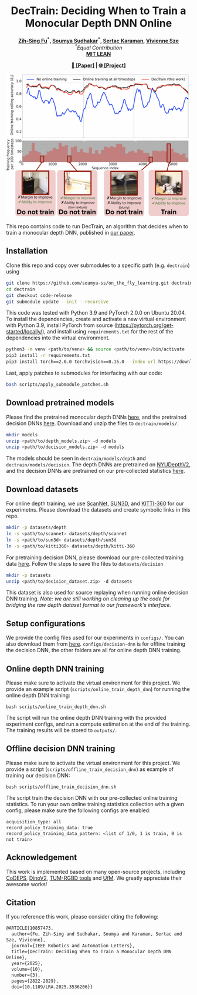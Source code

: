 <h1 align="center">DecTrain: Deciding When to Train a Monocular Depth DNN Online </h1>

<p align="center">
    <strong>
        <a href = "https://scholar.google.com/citations?user=j8Z8zWMAAAAJ&hl=en">Zih-Sing Fu</a><sup>*</sup>,
        <a href = "https://scholar.google.com/citations?user=1oZrGb4AAAAJ&hl=en">Soumya Sudhakar</a><sup>*</sup>,
        <a href = "https://karaman.mit.edu/">Sertac Karaman</a>,
        <a href = "https://eems.mit.edu/principal-investigator-vivienne-sze/">Vivienne Sze</a>
    </strong>
    <br>
    <i><sup>*</sup>Equal Contribution</i>
    <br>
    <strong>
        <a href = "https://lean.mit.edu">MIT LEAN</a>
    </strong>
</p>

<p align="center"><strong>
    <a href = "https://ieeexplore.ieee.org/document/10857473">📄 [Paper]</a> |
    <a href = "https://lean.mit.edu/papers/dectrain">🌐 [Project]</a> <!-- |
    <a href = "">🎥 [Video]</a> -->
</strong></p>

<p align="middle">
  <img src="./figures/dectrain-example.png" alt="dectrain"/>
</p>

This repo contains code to run DecTrain, an algorithm that decides when to train a monocular depth DNN, published in [our paper](https://ieeexplore.ieee.org/document/10857473).

## Installation
Clone this repo and copy over submodules to a specific path (e.g. `dectrain`) using
```bash
git clone https://github.com/soumya-ss/on_the_fly_learning.git dectrain
cd dectrain
git checkout code-release
git submodule update --init --recursive
```

This code was tested with Python 3.9 and PyTorch 2.0.0 on Ubuntu 20.04. To install the dependencies, create and activate a new virtual environment with Python 3.9, install PyTorch from source (https://pytorch.org/get-started/locally/), and install using `requirements.txt` for the rest of the dependencies into the virtual environment. 
<!---
Internal notes: reproducing on our server, we will need to run additional steps due to lack of venv library, but in typical cases user should be able to construct venv using the `python3 -m venv` method. https://stackoverflow.com/questions/21664108/install-virtualenv-using-pip-or-pip3
```bash
conda create -n <conda-env> python=3.9
conda info --envs
conda activate <conda-env>
(conda-env) pip3 install virtualenv
(conda-env) virtualenv -p python3 <path/to/venv>
(conda-env) conda deactivate
source <path/to/venv>/bin/activate
```
-->
```bash
python3 -m venv <path/to/venv> && source <path/to/venv>/bin/activate                             # create and activate virtual environment
pip3 install -r requirements.txt                                                                 # install required packages
pip3 install torch==2.0.0 torchvision==0.15.0 --index-url https://download.pytorch.org/whl/cu118 # install PyTorch 2.0.0
```
Last, apply patches to submodules for interfacing with our code:
```bash
bash scripts/apply_submodule_patches.sh
```

## Download pretrained models
Please find the pretrained monocular depth DNNs [here](https://drive.google.com/file/d/1xX1iWuWyD8JbrqCOjXCqiwitTLl-Sz9Z/view?usp=drive_link), and the pretrained decision DNNs [here](https://drive.google.com/file/d/1hJGhNJfPLnjLYYv5ZEMAbG4gZ2cOcHgU/view?usp=drive_link). Download and unzip the files to `dectrain/models/`.
```bash
mkdir models
unzip <path/to/depth_models.zip> -d models
unzip <path/to/decision_models.zip> -d models
```
The models should be seen in `dectrain/models/depth` and `dectrain/models/decision`.
The depth DNNs are pretrained on [NYUDepthV2](https://cs.nyu.edu/~fergus/datasets/nyu_depth_v2.html), and the decision DNNs are pretrained on our pre-collected statistics [here](https://drive.google.com/file/d/148MDW-8Lvz31qH-kiHL7FH_bZpjKS4vc/view?usp=drive_link).

## Download datasets
For online depth training, we use [ScanNet](http://www.scan-net.org/), [SUN3D](https://sun3d.cs.princeton.edu/), and [KITTI-360](https://www.cvlibs.net/datasets/kitti-360/) for our experimetns. Please download the datasets and create symbolic links in this repo.
```bash
mkdir -p datasets/depth
ln -s <path/to/scannet> datasets/depth/scannet
ln -s <path/to/sun3d> datasets/depth/sun3d
ln -s <path/to/kitti360> datasets/depth/kitti-360
```
For pretraining decision DNN, please download our pre-collected training data [here](https://drive.google.com/file/d/148MDW-8Lvz31qH-kiHL7FH_bZpjKS4vc/view?usp=drive_link). Follow the steps to save the files to `datasets/decision`
```bash
mkdir -p datasets
unzip <path/to/decision_dataset.zip> -d datasets
```
This dataset is also used for source replaying when running online decision DNN training. 
*Note: we are still working on cleaning up the code for bridging the raw depth dataset format to our framework's interface.*

## Setup configurations
We provide the config files used for our experiments in `configs/`. You can also download them from [here](https://drive.google.com/file/d/1LAwKkVX4qpnywntyAn22ZUdca3s4734k/view?usp=drive_link). `configs/decision-dnn` is for offline training the decision DNN, the other folders are all for online depth DNN training.

## Online depth DNN training
Please make sure to activate the virtual environment for this project. We provide an example script (`scripts/online_train_depth_dnn`) for running the online depth DNN training:
```
bash scripts/online_train_depth_dnn.sh
``` 
The script will run the online depth DNN training with the provided experiment configs, and run a compute estimation at the end of the training. The training results will be stored to `outputs/`.

## Offline decision DNN training
Please make sure to activate the virtual environment for this project. We provide a script (`scripts/offline_train_decision_dnn`) as example of training our decision DNN:
```
bash scripts/offline_train_decision_dnn.sh
``` 
The script train the decision DNN with our pre-collected online training statistics. To run your own online training statistics collection with a given config, please make sure the following configs are enabled:
```
acquisition_type: all
record_policy_training_data: true
record_policy_training_data_pattern: <list of 1/0, 1 is train, 0 is not train>
```

## Acknowledgement
This work is implemented based on many open-source projects, including [CoDEPS](https://github.com/robot-learning-freiburg/CoDEPS), [DinoV2](https://github.com/facebookresearch/dinov2), [TUM-RGBD tools](https://cvg.cit.tum.de/data/datasets/rgbd-dataset/tools) and [UfM](https://github.com/mit-lean/ufm). We greatly appreciate their awesome works!

## Citation
If you reference this work, please consider citing the following:
```
@ARTICLE{10857473,
  author={Fu, Zih-Sing and Sudhakar, Soumya and Karaman, Sertac and Sze, Vivienne},
  journal={IEEE Robotics and Automation Letters}, 
  title={DecTrain: Deciding When to Train a Monocular Depth DNN Online}, 
  year={2025},
  volume={10},
  number={3},
  pages={2822-2829},
  doi={10.1109/LRA.2025.3536206}}
```
